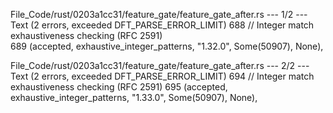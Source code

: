 File_Code/rust/0203a1cc31/feature_gate/feature_gate_after.rs --- 1/2 --- Text (2 errors, exceeded DFT_PARSE_ERROR_LIMIT)
688     // Integer match exhaustiveness checking (RFC 2591)                                                                                                    
689     (accepted, exhaustive_integer_patterns, "1.32.0", Some(50907), None),                                                                                  

File_Code/rust/0203a1cc31/feature_gate/feature_gate_after.rs --- 2/2 --- Text (2 errors, exceeded DFT_PARSE_ERROR_LIMIT)
                                                                                                                                                             694     // Integer match exhaustiveness checking (RFC 2591)
                                                                                                                                                             695     (accepted, exhaustive_integer_patterns, "1.33.0", Some(50907), None),

